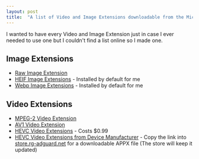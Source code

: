 ```yaml
---
layout: post
title:  "A list of Video and Image Extensions downloadable from the Microsoft Store"
---
```

I wanted to have every Video and Image Extension just in case I ever needed to use one but I couldn't find a list online so I made one.

## Image Extensions
* [Raw Image Extension](https://www.microsoft.com/en-us/p/raw-image-extension/9nctdw2w1bh8)
* [HEIF Image Extensions](https://www.microsoft.com/en-us/p/heif-image-extensions/9pmmsr1cgpwg) - Installed by default for me
* [Webp Image Extensions](https://www.microsoft.com/en-us/p/webp-image-extensions/9pg2dk419drg) - Installed by default for me

## Video Extensions
* [MPEG-2 Video Extension](https://www.microsoft.com/en-us/p/mpeg-2-video-extension/9n95q1zzpmh4)
* [AV1 Video Extension](https://www.microsoft.com/en-us/p/av1-video-extension/9mvzqvxjbq9v)
* [HEVC Video Extensions](https://www.microsoft.com/en-us/p/hevc-video-extensions/9nmzlz57r3t7) - Costs $0.99
* [HEVC Video Extensions from Device Manufacturer](https://www.microsoft.com/en-us/p/hevc-video-extensions-from-device-manufacturer/9n4wgh0z6vhq) - Copy the link into [store.rg-adguard.net](https://store.rg-adguard.net) for a downloadable APPX file (The store will keep it updated)
